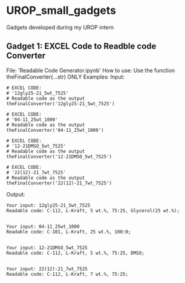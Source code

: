 # UROP_small_gadgets
Gadgets developed during my UROP intern

## Gadget 1: EXCEL Code to Readble code Converter
File: 'Readable Code Generator.ipynb'
How to use: Use the function theFinalConverter(...str) ONLY
Examples:
Input:
```
# EXCEL CODE:
# '12gly25-21_5wt_7525'
# Readable code as the output
theFinalConverter('12gly25-21_5wt_7525')

# EXCEL CODE:
# '04-11_25wt_1000'
# Readable code as the output
theFinalConverter('04-11_25wt_1000')

# EXCEL CODE:
# '12-21DMSO_5wt_7525'
# Readable code as the output
theFinalConverter('12-21DMSO_5wt_7525')

# EXCEL CODE:
# '22(12)-21_7wt_7525'
# Readable code as the output
theFinalConverter('22(12)-21_7wt_7525')
```
Output:
```
Your input: 12gly25-21_5wt_7525
Readable code: C-112, L-Kraft, 5 wt.%, 75:25, Glycerol(25 wt.%);


Your input: 04-11_25wt_1000
Readable code: C-101, L-Kraft, 25 wt.%, 100:0;


Your input: 12-21DMSO_5wt_7525
Readable code: C-112, L-Kraft, 5 wt.%, 75:25, DMSO;


Your input: 22(12)-21_7wt_7525
Readable code: C-112, L-Kraft, 7 wt.%, 75:25;
```
